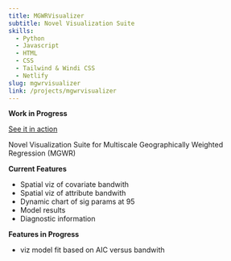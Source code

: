 ```yaml
---
title: MGWRVisualizer
subtitle: Novel Visualization Suite
skills:
  - Python
  - Javascript
  - HTML
  - CSS
  - Tailwind & Windi CSS
  - Netlify
slug: mgwrvisualizer
link: /projects/mgwrvisualizer
---
```

**Work in Progress**

[See it in action](https://mgwrvisualizer.netlify.app/)

Novel Visualization Suite for Multiscale Geographically Weighted Regression (MGWR)

**Current Features**

* Spatial viz of covariate bandwith
* Spatial viz of attribute bandwith
* Dynamic chart of sig params at 95
* Model results
* Diagnostic information

**Features in Progress**

* viz model fit based on AIC versus bandwith